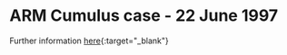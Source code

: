 # ARM Cumulus case - 22 June 1997

Further information [here](https://nbviewer.jupyter.org/github/romainroehrig/DEPHY-SCM/blob/master/ARMCU/README.ipynb){:target="_blank"}
